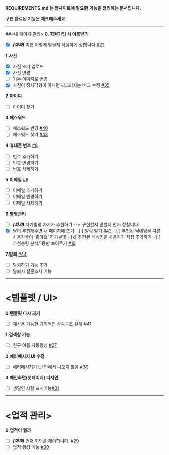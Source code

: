 **REQUIREMENTS.md 는 웹사이트에 필요한 기능을 정리하는 문서입니다.**

**구현 완료된 기능은 체크해주세요.**

-----

##<내 페이지 관리>
**0. 회원가입 시 이름받기**
- [x] **_(회의)_** 이름 어떻게 받을지 확실하게 정합니다 [#21](https://github.com/minhoryang/AwesomeTitle/issues/21) 

**1.사진**
- [x]  사진 초기 업로드
- [x] 사진 변경
- [ ] 기본 이미지로 변경
- [x] 사진이 정사각형이 아니면 찌그러지는 버그 수정 [#35](https://github.com/minhoryang/AwesomeTitle/issues/35)

**2.아이디**
- [ ] 아이디 찾기

**3.패스워드**
- [ ] 패스워드 변경 [#40](https://github.com/minhoryang/AwesomeTitle/issues/40)
- [ ] 패스워드 찾기 [#43](https://github.com/minhoryang/AwesomeTitle/issues/43)

**4.휴대폰 번호**  [#8](https://github.com/minhoryang/AwesomeTitle/issues/8)
- [ ] 번호 추가하기
- [ ] 번호 변경하기
- [ ] 번호 삭제하기

**5.이메일** [#6](https://github.com/minhoryang/AwesomeTitle/issues/6)
- [ ] 이메일 추가하기
- [ ] 이메일 변경하기
- [ ] 이메일 삭제하기

**6.별명관리**
- [ ] **_(회의)_** 자기별명 자기가 추천하기 --> 구현할지 안할지 먼저 정합니다.
- [x] 남이 추천해주면 내 페이지에 뜨기
      - [ ] 알림 받기 [#42](https://github.com/minhoryang/AwesomeTitle/issues/42)
      - [ ] 추천된 닉네임을 다른 사용자들이 ‘좋아요’ 하기 [#18](https://github.com/minhoryang/AwesomeTitle/issues/18) 
      - [x] 추천된 닉네임을 사용자가 직접 추가하기
      - [ ] 추천총량 분석/1등만 보여주기 [#19](https://github.com/minhoryang/AwesomeTitle/issues/19)

**7.탈퇴** [#44](https://github.com/minhoryang/AwesomeTitle/issues/44)
- [ ] 탈퇴하기 기능 추가
- [ ] 탈퇴시 설문조사 기능

------

# <템플렛 / UI>
**0.템플릿 다시 짜기**
- [ ] 재사용 가능한 규칙적인 상속구조 설계 [#41](https://github.com/minhoryang/AwesomeTitle/issues/41)

**1.검색창 기능**
- [ ] 친구 이름 자동완성 [#27](https://github.com/minhoryang/AwesomeTitle/issues/27)

**2.에러메시지 UI 수정**
- [ ] 에러메시지가 UI 안에서 나오지 않음 [#39](https://github.com/minhoryang/AwesomeTitle/issues/39)

**3.메인화면(첫페이지) 디자인**
- [ ] 생일인 사람 표시기능[#31](https://github.com/minhoryang/AwesomeTitle/issues/31)

------

# <업적 관리>
**0.업적이 뭘까**
- [ ] **_(회의)_** 먼저 회의를 해야합니다. [#29](https://github.com/minhoryang/AwesomeTitle/issues/29)
- [ ] 업적 랭킹 기능 [#30](https://github.com/minhoryang/AwesomeTitle/issues/30)
